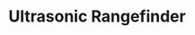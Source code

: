 [Official Hardware Repository]: https://github.com/CoreElectronics/CE-PiicoDev-Ultrasonic-Rangefinder/tree/3e006745fdc5123f8bc55bbcfde54461db72883c
[Official Software Repository]: https://github.com/CoreElectronics/CE-PiicoDev-Ultrasonic-Rangefinder-MicroPython-Module/tree/6f5f4a65f41b29be7fd7c041cde15104fed2f31c
[Official Product Site]: https://piico.dev/p30
# Ultrasonic Rangefinder
